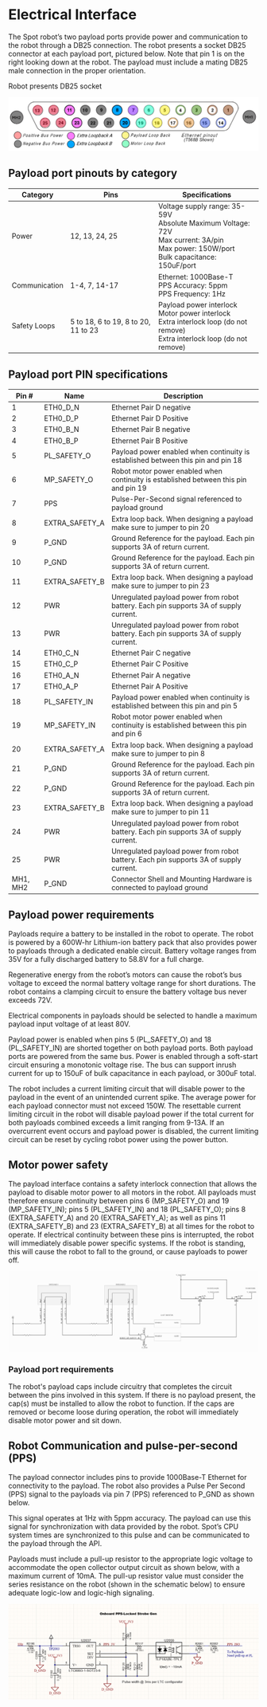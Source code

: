 <!--
Copyright (c) 2023 Boston Dynamics, Inc.  All rights reserved.

Downloading, reproducing, distributing or otherwise using the SDK Software
is subject to the terms and conditions of the Boston Dynamics Software
Development Kit License (20191101-BDSDK-SL).
-->

# Electrical Interface

The Spot robot’s two payload ports provide power and communication to the robot through a DB25 connection. The robot presents a socket DB25 connector at each payload port, pictured below. Note that pin 1 is on the right looking down at the robot. The payload must include a mating DB25 male connection in the proper orientation.

Robot presents DB25 socket

![db25 connector][elec-image1]

## Payload port pinouts by category

| Category      | Pins                                | Specifications                                                                                                                               |
| ------------- | ----------------------------------- | -------------------------------------------------------------------------------------------------------------------------------------------- |
| Power         | 12, 13, 24, 25                      | Voltage supply range: 35-59V<br>Absolute Maximum Voltage: 72V<br>Max current: 3A/pin<br>Max power: 150W/port<br>Bulk capacitance: 150uF/port |
| Communication | 1-4, 7, 14-17                       | Ethernet: 1000Base-T<br>PPS Accuracy: 5ppm<br>PPS Frequency: 1Hz                                                                             |
| Safety Loops  | 5 to 18, 6 to 19, 8 to 20, 11 to 23 | Payload power interlock<br>Motor power interlock<br>Extra interlock loop (do not remove)<br>Extra interlock loop (do not remove)             |

## Payload port PIN specifications

| Pin #    | Name           | Description                                                                           |
| -------- | -------------- | ------------------------------------------------------------------------------------- |
| 1        | ETH0_D_N       | Ethernet Pair D negative                                                              |
| 2        | ETH0_D_P       | Ethernet Pair D Positive                                                              |
| 3        | ETH0_B_N       | Ethernet Pair B negative                                                              |
| 4        | ETH0_B_P       | Ethernet Pair B Positive                                                              |
| 5        | PL_SAFETY_O    | Payload power enabled when continuity is established between this pin and pin 18      |
| 6        | MP_SAFETY_O    | Robot motor power enabled when continuity is established between this pin and pin 19  |
| 7        | PPS            | Pulse-Per-Second signal referenced to payload ground                                  |
| 8        | EXTRA_SAFETY_A | Extra loop back. When designing a payload make sure to jumper to pin 20               |
| 9        | P_GND          | Ground Reference for the payload. Each pin supports 3A of return current.             |
| 10       | P_GND          | Ground Reference for the payload. Each pin supports 3A of return current.             |
| 11       | EXTRA_SAFETY_B | Extra loop back. When designing a payload make sure to jumper to pin 23               |
| 12       | PWR            | Unregulated payload power from robot battery. Each pin supports 3A of supply current. |
| 13       | PWR            | Unregulated payload power from robot battery. Each pin supports 3A of supply current. |
| 14       | ETH0_C_N       | Ethernet Pair C negative                                                              |
| 15       | ETH0_C_P       | Ethernet Pair C Positive                                                              |
| 16       | ETH0_A_N       | Ethernet Pair A negative                                                              |
| 17       | ETH0_A_P       | Ethernet Pair A Positive                                                              |
| 18       | PL_SAFETY_IN   | Payload power enabled when continuity is established between this pin and pin 5       |
| 19       | MP_SAFETY_IN   | Robot motor power enabled when continuity is established between this pin and pin 6   |
| 20       | EXTRA_SAFETY_A | Extra loop back. When designing a payload make sure to jumper to pin 8                |
| 21       | P_GND          | Ground Reference for the payload. Each pin supports 3A of return current.             |
| 22       | P_GND          | Ground Reference for the payload. Each pin supports 3A of return current.             |
| 23       | EXTRA_SAFETY_B | Extra loop back. When designing a payload make sure to jumper to pin 11               |
| 24       | PWR            | Unregulated payload power from robot battery. Each pin supports 3A of supply current. |
| 25       | PWR            | Unregulated payload power from robot battery. Each pin supports 3A of supply current. |
| MH1, MH2 | P_GND          | Connector Shell and Mounting Hardware is connected to payload ground                  |

## Payload power requirements

Payloads require a battery to be installed in the robot to operate. The robot is powered by a 600W-hr Lithium-ion battery pack that also provides power to payloads through a dedicated enable circuit. Battery voltage ranges from 35V for a fully discharged battery to 58.8V for a full charge.

Regenerative energy from the robot’s motors can cause the robot’s bus voltage to exceed the normal battery voltage range for short durations. The robot contains a clamping circuit to ensure the battery voltage bus never exceeds 72V.

Electrical components in payloads should be selected to handle a maximum payload input voltage of at least 80V.

Payload power is enabled when pins 5 (PL_SAFETY_O) and 18 (PL_SAFETY_IN) are shorted together on both payload ports. Both payload ports are powered from the same bus. Power is enabled through a soft-start circuit ensuring a monotonic voltage rise. The bus can support inrush current for up to 150uF of bulk capacitance in each payload, or 300uF total.

The robot includes a current limiting circuit that will disable power to the payload in the event of an unintended current spike. The average power for each payload connector must not exceed 150W. The resettable current limiting circuit in the robot will disable payload power if the total current for both payloads combined exceeds a limit ranging from 9-13A. If an overcurrent event occurs and payload power is disabled, the current limiting circuit can be reset by cycling robot power using the power button.

## Motor power safety

The payload interface contains a safety interlock connection that allows the payload to disable motor power to all motors in the robot. All payloads must therefore ensure continuity between pins 6 (MP_SAFETY_O) and 19 (MP_SAFETY_IN); pins 5 (PL_SAFETY_IN) and 18 (PL_SAFETY_O); pins 8 (EXTRA_SAFETY_A) and 20 (EXTRA_SAFETY_A); as well as pins 11 (EXTRA_SAFETY_B) and 23 (EXTRA_SAFETY_B) at all times for the robot to operate. If electrical continuity between these pins is interrupted, the robot will immediately disable power specific systems. If the robot is standing, this will cause the robot to fall to the ground, or cause payloads to power off.

![payload electrical][elec-image2]

### Payload port requirements

The robot's payload caps include circuitry that completes the circuit between the pins involved in this system. If there is no payload present, the cap(s) must be installed to allow the robot to function. If the caps are removed or become loose during operation, the robot will immediately disable motor power and sit down.

## Robot Communication and pulse-per-second (PPS)

The payload connector includes pins to provide 1000Base-T Ethernet for connectivity to the payload. The robot also provides a Pulse Per Second (PPS) signal to the payloads via pin 7 (PPS) referenced to P_GND as shown below.

This signal operates at 1Hz with 5ppm accuracy. The payload can use this signal for synchronization with data provided by the robot. Spot’s CPU system times are synchronized to this pulse and can be communicated to the payload through the API.

Payloads must include a pull-up resistor to the appropriate logic voltage to accommodate the open collector output circuit as shown below, with a maximum current of 10mA. The pull-up resistor value must consider the series resistance on the robot (shown in the schematic below) to ensure adequate logic-low and logic-high signaling.

![onboard PPS][elec-image3]

<!--- image and page reference link definitions --->

[rails-image1]: images/rails-image1.png
[rails-image2]: images/rails-image2.png
[rails-image3]: images/rails3.png
[config-image1]: images/payload1.png
[config-image2]: images/payload2.png
[config-image3]: images/payload3.png
[config-image4]: images/payload4.png
[config-image5]: images/config-image5.png
[config-image6]: images/config-image6.png
[config-image7]: images/payload7.png
[config-image8]: images/payload8.png
[elec-image1]: images/elec-image1.png
[elec-image2]: images/elec-image2.png
[elec-image3]: images/elec-image3.png
[guidelines-image1]: images/guidelines-image1.png
[mech-image1]: images/mech-image1.png
[mech-image2]: images/mech-image2.png
[mech-image3]: images/mech-image3.png
[mech-image4]: images/mech-image4.png
[payload-top]: Readme.md "Developing and managing Spot payloads"
[configuration]: payload_configuration_requirements.md "Payload configuration requirements"
[mechanical]: mechanical_interfaces.md "Mechanical interfaces"
[mounting-rails]: robot_mounting_rails.md "Robot mounting rails"
[robust-payload]: guidelines_for_robust_payload_design.md "Guidelines for robust payload design"
[electrical]: robot_electrical_interface.md "Robot electrical interface"
[payload-software]: configuring_payload_software.md "Configuring payload software"
